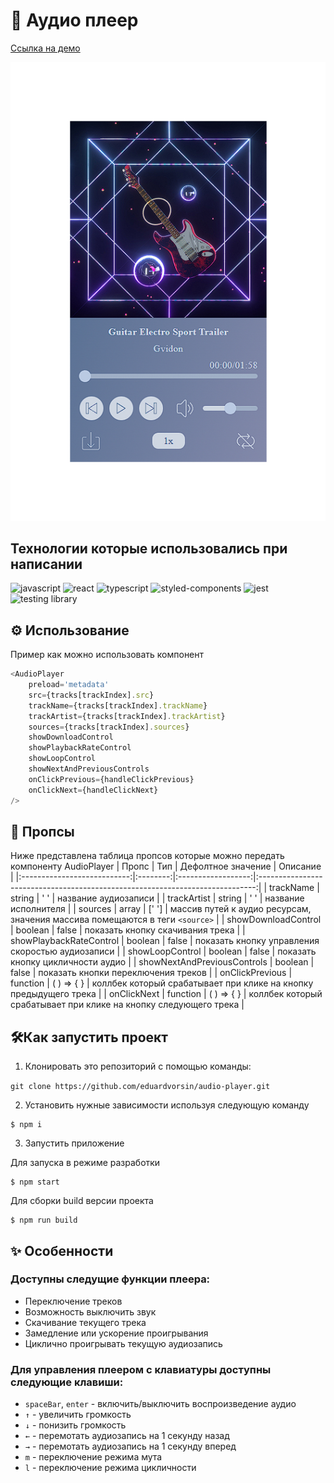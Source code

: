 # 🎵 Аудио плеер
[Cсылка на демо](https://eduardvorsin.github.io/audio-player/docs/)

![Аудио плеер](./images/audio-player.jpg)

## Технологии которые использовались при написании
![javascript](https://img.shields.io/badge/javascript-%23323330.svg?style=for-the-badge&logo=javascript&logoColor=%23F7DF1E)
![react](https://img.shields.io/badge/react-%2320232a.svg?style=for-the-badge&logo=react&logoColor=%2361DAFB)
![typescript](https://img.shields.io/badge/typescript-%23323330.svg?style=for-the-badge&logo=typescript&logoColor=%233178c6)
![styled-components](https://img.shields.io/badge/%F0%9F%92%85%20styled--components-orange.svg?style=for-the-badge&color=DB7093)
![jest](https://img.shields.io/badge/jest-%2399425B.svg?style=for-the-badge&logo=jest&logoColor=%white)
![testing library](https://img.shields.io/badge/testing_library-%23E33332.svg?style=for-the-badge&logo=testing-library&logoColor=white)

## ⚙️ Использование
Пример как можно использовать компонент
```javascript
<AudioPlayer
	preload='metadata'
	src={tracks[trackIndex].src}
	trackName={tracks[trackIndex].trackName}
	trackArtist={tracks[trackIndex].trackArtist}
	sources={tracks[trackIndex].sources}
	showDownloadControl
	showPlaybackRateControl
	showLoopControl
	showNextAndPreviousControls
	onClickPrevious={handleClickPrevious}
	onClickNext={handleClickNext}
/>
```
## 📑 Пропсы
Ниже представлена таблица пропсов которые можно передать компоненту AudioPlayer
|            Пропс            |    Тип   | Дефолтное значение |                                    Описание                                   |
|:---------------------------:|:--------:|:------------------:|:-----------------------------------------------------------------------------:|
| trackName                   | string   |         ' '         | название аудиозаписи                                                          |
| trackArtist                 | string   |         ' '         | название исполнителя                                                          |
| sources                     | array    |        [' ']        | массив путей к аудио ресурсам,  значения массива помещаются  в теги `<source>`  |
| showDownloadControl         | boolean  |        false       | показать кнопку скачивания трека                                              |
| showPlaybackRateControl     | boolean  |        false       | показать кнопку управления  скоростью аудиозаписи                             |
| showLoopControl             | boolean  |        false       | показать кнопку цикличности аудио                                             |
| showNextAndPreviousControls | boolean  |        false       | показать кнопки переключения треков                                           |
| onClickPrevious             | function |      ( ) => { }     | коллбек который срабатывает при клике на кнопку предыдущего трека             |
| onClickNext                 | function |      ( ) => { }     | коллбек который срабатывает при клике на кнопку следующего трека              |

## 🛠️Как запустить проект
1. Клонировать это репозиторий с помощью команды:

`git clone https://github.com/eduardvorsin/audio-player.git`

2. Установить нужные зависимости используя следующую команду
```
$ npm i
```
3. Запустить приложение

Для запуска в режиме разработки
```
$ npm start
```
Для сборки build версии проекта
```
$ npm run build
```

## ✨ Особенности
### Доступны следущие функции плеера:
- Переключение треков
- Возможность выключить звук
- Скачивание текущего трека
- Замедление или ускорение проигрывания
- Циклично проигрывать текущую аудиозапись

### Для управления плеером с клавиатуры доступны следующие клавиши:
- `spaceBar`, `enter` - включить/выключить воспроизведение аудио
- `↑` - увеличить громкость
- `↓` -  понизить громкость
- `←` -  перемотать аудиозапись на 1 секунду назад
- `→` - перемотать аудиозапись на 1 секунду вперед
- `m` - переключение режима мута
- `l` - переключение режима цикличности
